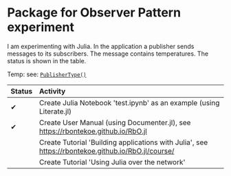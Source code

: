 # Package for Observer Pattern experiment

I am experimenting with Julia. In the application a publisher sends messages to its subscribers. The message contains temperatures. The status is shown in the table.

Temp: see: [`PublisherType()`](@ref)

| Status   | Activity                                   |
| :---     | :---
| &#10004; | Create Julia Notebook 'test.ipynb' as an example (using Literate.jl) |
| &#10004; | Create User Manual (using Documenter.jl), see https://rbontekoe.github.io/RbO.jl |
|          | Create Tutorial 'Building applications with Julia', see https://rbontekoe.github.io/RbO.jl/course/  |
|          | Create Tutorial 'Using Julia over the network'  |
